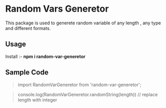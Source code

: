 
# Random Vars Generetor

This package is used to generete random variable of any length , any type and different formats.

## Usage

Install :- **npm i random-var-generetor**

## Sample Code

>import RandomVarGeneretor from 'random-var-generetor';

>console.log(RandomVarGeneretor.randomString(length)) // replace length with integer